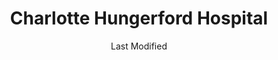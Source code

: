 ---
layout: location-page
date: Last Modified
description: "Local COVID-19 testing is available at Charlotte Hungerford Hospital in Torrington, Connecticut, USA."
permalink: "locations/connecticut/torrington/charlotte-hungerford-hospital/"
tags:
  - locations
  - connecticut
title: Charlotte Hungerford Hospital
uniqueName: charlotte-hungerford-hospital
state: Connecticut
stateAbbr: CT
hood: "Torrington"
address: "540 Litchfield Street"
city: "Torrington"
zip: "06790"
zipsNearby: "01531 01535 01506 01550 01518 01566 01515 01521 01585 06231 06232 06401 06278 06001 06330 06750 06403 06801 06751 06002 06404 06405 06601 06602 06604 06605 06606 06607 06608 06610 06611 06612 06614 06615 06650 06673 06699 06752 06010 06011 06016 06804 06234 06018 06331 06019 06020 06409 06332 06235 06408 06410 06411 06412 06413 06414 06415 06420 06021 06022 06237 06753 06754 06807 06238 06416 06810 06811 06812 06813 06814 06816 06817 06820 06417 06419 06418 06422 06023 06024 06242 06025 06026 06423 06424 06447 06027 06333 06088 06028 06244 06029 06082 06083 06426 06245 06824 06825 06828 06031 06030 06032 06034 06334 06335 06755 06829 06336 06033 06756 06035 06838 06830 06831 06836 06437 06438 06439 06247 06350 06101 06102 06103 06104 06105 06106 06107 06108 06109 06110 06111 06112 06114 06115 06117 06118 06119 06120 06123 06126 06127 06128 06129 06131 06132 06133 06134 06137 06138 06140 06141 06142 06143 06144 06145 06146 06147 06150 06151 06152 06153 06154 06155 06156 06160 06161 06167 06176 06180 06183 06199 06440 06248 06441 06442 06351 06037 06757 06039 06249 06759 06443 06040 06041 06042 06043 06045 06250 06444 06450 06451 06762 06455 06456 06457 06459 06460 06461 06467 06468 06353 06469 06758 06763 06770 06050 06051 06052 06053 06840 06057 06501 06502 06503 06504 06505 06506 06507 06508 06509 06510 06511 06512 06513 06514 06515 06516 06517 06518 06519 06520 06521 06524 06525 06530 06531 06532 06533 06534 06535 06536 06537 06538 06540 06776 06470 06482 06357 06058 06471 06059 06472 06254 06060 06473 06474 06256 06850 06851 06852 06853 06854 06855 06856 06857 06858 06859 06860 06360 06365 06370 06870 06371 06475 06477 06781 06061 06062 06479 06063 06782 06258 06230 06259 06064 06480 06375 06875 06876 06877 06879 06878 06065 06091 06481 06067 06783 06068 06264 06478 06483 06069 06484 06784 06070 06071 06072 06487 06488 06073 06489 06785 06376 06890 06265 06266 06074 06267 06075 06076 06077 06901 06902 06903 06904 06905 06906 06907 06910 06911 06912 06913 06914 06920 06921 06922 06925 06926 06927 06928 06491 06251 06268 06269 06078 06080 06079 06380 06081 06786 06778 06787 06084 06790 06791 06792 06382 06013 06085 06087 06066 06492 06493 06494 06495 06777 06793 06794 06701 06702 06703 06704 06705 06706 06708 06710 06712 06716 06720 06721 06722 06723 06724 06725 06726 06749 06385 06779 06795 06089 06498 06796 06090 06880 06881 06883 06888 06889 06896 06092 06093 06279 06226 06897 06280 06006 06095 06096 06094 06098 06798 06281 06282 06389 01220 01256 01001 01002 01003 01004 01059 01330 01222 01223 01007 01008 01009 01010 01338 01339 01343 01346 01225 01011 01012 01084 01013 01014 01020 01021 01022 01340 01341 01026 01226 01227 01342 01027 01062 01028 01106 01116 01029 01030 01031 01229 01032 01033 01034 01230 01301 01302 01035 01036 01037 01038 01088 01039 01235 01040 01041 01236 01050 01347 01224 01237 01238 01264 01053 01240 01242 01054 01056 01243 01244 01057 01351 01245 01247 01060 01061 01063 01066 01355 01253 01069 01201 01202 01203 01070 01254 01350 01367 01071 01097 01255 01257 01370 01072 01073 01373 01252 01258 01259 01075 01260 01077 01101 01102 01103 01104 01105 01107 01108 01109 01111 01115 01118 01119 01128 01129 01138 01139 01144 01151 01152 01199 01262 01263 01375 01079 01080 01349 01376 01081 01082 01083 01092 01379 01085 01086 01089 01090 01266 01093 01094 01095 01096 01267 01270 01098 12404 12405 10501 12501 12502 12503 10504 10505 12506 12508 10911 12409 10506 10507 12510 12411 12412 10509 10510 10511 12413 12470 10512 12511 12414 10514 12512 12416 12513 12514 12515 10516 12417 12516 12517 12518 12520 12419 12521 10517 10518 10519 10520 10521 12522 12523 12427 12429 12524 10922 12431 12525 10524 12526 12432 12433 12527 10526 10527 12436 10532 12440 12528 10928 10930 12529 12530 12531 12533 12534 12537 12442 12443 12538 10535 10536 12446 12401 12402 12540 12448 12449 10537 12450 12451 10540 12541 10541 10542 12453 12454 12542 10545 12543 12544 12555 12545 12546 10546 12547 12548 10547 12549 10548 10953 10549 12456 12457 12550 12551 12552 12553 12561 10560 12461 10562 12463 12563 12564 10566 10567 12565 12567 12568 12569 10570 12466 12601 12602 12603 12604 12570 10576 10578 10579 12504 12507 12571 12572 12574 12471 12575 12472 12473 12475 12577 12578 12477 10587 12481 10588 10589 12482 10590 12580 12581 12484 10980 12582 12485 10594 12486 12583 10986 12487 12584 12585 10596 10597 12586 12589 12590 10992 12592 12490 12491 12493 10996 10997 12494 12495 12594 12498 10598 11777 11786 11789 12015 12017 12018 12022 12024 12029 12033 12037 12040 12042 12045 12046 12050 12051 12192 12058 12176 12060 12061 12062 12063 12075 12083 12087 12106 12115 12123 12124 12125 12130 12132 12136 12143 12153 12156 12158 12165 12168 12169 12172 12173 12174 12184 12195 12196 01133 01195 06386 06454 06497 06832 06842 10571 10572 12593" 
mapUrl: "http://maps.apple.com/?q=Charlotte+Hungerford+Hospital&address=540+Litchfield+Street,Torrington,Connecticut,06790"
locationType: Drive-thru
phone: "860-972-8100"
website: "undefined"
onlineBooking: undefined
closed: undefined
closedUpdate: April 20th, 2020
notes: "Requires doctor's referral. Requires phone screen."
days: Everyday
hours: 8AM-Noon
ctaMessage: Call 860-972-8100
ctaUrl: "tel:860-972-8100"
---